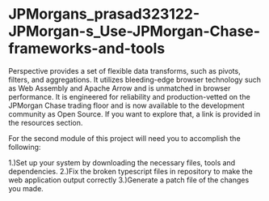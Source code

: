 # JPMorgans_prasad323122-JPMorgan-s_Use-JPMorgan-Chase-frameworks-and-tools

Perspective provides a set of flexible data transforms, such as pivots, filters, and aggregations. It utilizes bleeding-edge browser technology such as Web Assembly and Apache Arrow and is unmatched in browser performance. It is engineered for reliability and production-vetted on the JPMorgan Chase trading floor and is now available to the development community as Open Source. If you want to explore that, a link is provided in the resources section.

For the second module of this project will need you to accomplish the following:

1.)Set up your system by downloading the necessary files, tools and dependencies.
2.)Fix the broken typescript files in repository to make the web application output correctly
3.)Generate a patch file of the changes you made.
